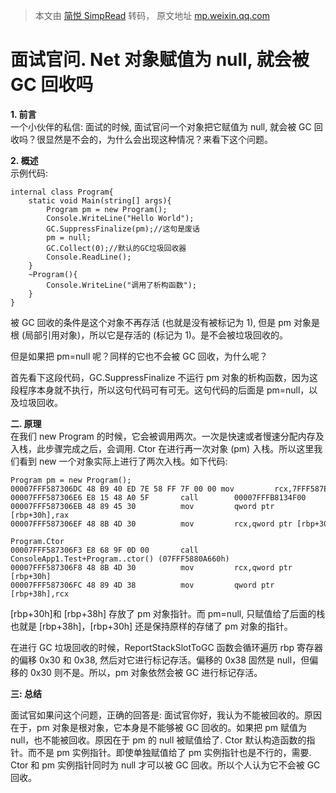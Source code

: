 > 本文由 [简悦 SimpRead](http://ksria.com/simpread/) 转码， 原文地址 [mp.weixin.qq.com](https://mp.weixin.qq.com/s?__biz=Mzg5NDYwNjU4MA==&mid=2247485350&idx=1&sn=6a19a00f7f86bc5802d06c99556d2a19&chksm=c01c4a3df76bc32b63f8d2530a044e8e1fc82ebfd98ddeb5002799e992e3108037ed9ad52db3&scene=21#wechat_redirect)

# 面试官问. Net 对象赋值为 null, 就会被 GC 回收吗

**1. 前言**  
一个小伙伴的私信: 面试的时候, 面试官问一个对象把它赋值为 null, 就会被 GC 回收吗？很显然是不会的，为什么会出现这种情况？来看下这个问题。

**2. 概述**  
示例代码:

```
internal class Program{
    static void Main(string[] args){
        Program pm = new Program();
        Console.WriteLine("Hello World");
        GC.SuppressFinalize(pm);//这句是废话
        pm = null;
        GC.Collect(0);//默认的GC垃圾回收器
        Console.ReadLine();
    }
    ~Program(){
        Console.WriteLine("调用了析构函数");
    }
}
```

被 GC 回收的条件是这个对象不再存活 (也就是没有被标记为 1), 但是 pm 对象是根 (局部引用对象)，所以它是存活的 (标记为 1)。是不会被垃圾回收的。

但是如果把 pm=null 呢？同样的它也不会被 GC 回收，为什么呢？

首先看下这段代码，GC.SuppressFinalize 不运行 pm 对象的析构函数，因为这段程序本身就不执行，所以这句代码可有可无。这句代码的后面是 pm=null，以及垃圾回收。

**二. 原理**  
在我们 new Program 的时候，它会被调用两次。一次是快速或者慢速分配内存及入栈，此步骤完成之后，会调用. Ctor 在进行再一次对象 (pm) 入栈。所以这里我们看到 new 一个对象实际上进行了两次入栈。如下代码:

```
Program pm = new Program();
00007FFF587306DC 48 B9 40 ED 7E 58 FF 7F 00 00 mov         rcx,7FFF587EED40h  
00007FFF587306E6 E8 15 48 A0 5F       call        00007FFFB8134F00  
00007FFF587306EB 48 89 45 30          mov         qword ptr [rbp+30h],rax  
00007FFF587306EF 48 8B 4D 30          mov         rcx,qword ptr [rbp+30h]

Program.Ctor
00007FFF587306F3 E8 68 9F 0D 00       call        ConsoleApp1.Test+Program..ctor() (07FFF5880A660h)  
00007FFF587306F8 48 8B 4D 30          mov         rcx,qword ptr [rbp+30h]  
00007FFF587306FC 48 89 4D 38          mov         qword ptr [rbp+38h],rcx
```

[rbp+30h]和 [rbp+38h] 存放了 pm 对象指针。而 pm=null, 只赋值给了后面的栈也就是 [rbp+38h]，[rbp+30h] 还是保持原样的存储了 pm 对象的指针。

在进行 GC 垃圾回收的时候，ReportStackSlotToGC 函数会循环遍历 rbp 寄存器的偏移 0x30 和 0x38, 然后对它进行标记存活。偏移的 0x38 固然是 null，但偏移的 0x30 则不是。所以，pm 对象依然会被 GC 进行标记存活。

**三: 总结**

面试官如果问这个问题，正确的回答是: 面试官你好，我认为不能被回收的。原因在于，pm 对象是根对象，它本身是不能够被 GC 回收的。如果把 pm 赋值为 null，也不能被回收。原因在于 pm 的 null 被赋值给了. Ctor 默认构造函数的指针。而不是 pm 实例指针。即使单独赋值给了 pm 实例指针也是不行的，需要. Ctor 和 pm 实例指针同时为 null 才可以被 GC 回收。所以个人认为它不会被 GC 回收。